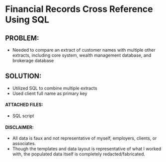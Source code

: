 # Financial Records Cross Reference Using SQL

## PROBLEM:
- Needed to compare an extract of customer names with multiple other extracts, including core system, wealth management database, and brokerage database

## SOLUTION:
- Utilized SQL to combine multiple extracts
- Used client full name as primary key

#### ATTACHED FILES:
- SQL script  

#### DISCLAIMER: 
- All data is faux and not representative of myself, employers, clients, or associates.  
- Though the templates and data layout is representative of what I worked with, the populated data itself is completely redacted/fabricated.  
